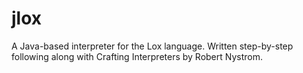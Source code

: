 # jlox
A Java-based interpreter for the Lox language.
Written step-by-step following along with Crafting Interpreters by Robert Nystrom.
